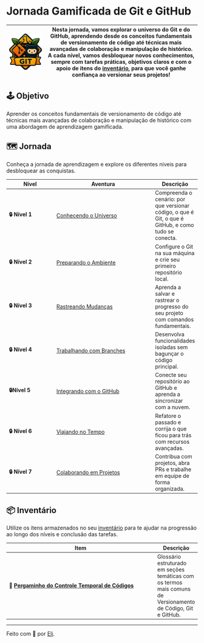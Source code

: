 # Jornada Gamificada de Git e GitHub

| ![](.gitbook/assets/git-github.png) | Nesta jornada, vamos explorar o **universo do Git e do GitHub**, aprendendo desde os conceitos fundamentais de **versionamento de código** até técnicas mais avançadas de **colaboração e manipulação de histórico**. A cada nível, vamos desbloquear novos conhecimentos, sempre com tarefas práticas, objetivos claros e com o apoio de itens do [inventário](inventario/pergaminho-do-controle-temporal-de-codigos.md), para que você ganhe confiança ao versionar seus projetos! |
| ----------------------------------- | ------------------------------------------------------------------------------------------------------------------------------------------------------------------------------------------------------------------------------------------------------------------------------------------------------------------------------------------------------------------------------------------------------------------------------------------------------------------------------------ |

## 🕹️ Objetivo

Aprender os conceitos fundamentais de versionamento de código até técnicas mais avançadas de colaboração e manipulação de histórico com uma abordagem de aprendizagem gamificada.

## 🗺️ Jornada

Conheça a jornada de aprendizagem e explore os diferentes níveis para desbloquear as conquistas.

<table><thead><tr><th width="128">Nível</th><th width="282">Aventura</th><th>Descrição</th></tr></thead><tbody><tr><td><strong>🔒 Nível 1</strong></td><td><a href="nivel-1-conhecendo-o-universo/o-que-e-versionamento-de-codigo.md">Conhecendo o Universo</a></td><td>Compreenda o cenário: por que versionar código, o que é Git, o que é GitHub, e como tudo se conecta.</td></tr><tr><td><strong>🔒 Nível 2</strong></td><td><a href="nivel-2-preparando-o-ambiente/instalando-o-git.md">Preparando o Ambiente</a></td><td>Configure o Git na sua máquina e crie seu primeiro repositório local.</td></tr><tr><td><strong>🔒 Nível 3</strong></td><td><a href="nivel-3-rastreando-mudancas/entendendo-commits-e-status.md">Rastreando Mudanças</a></td><td>Aprenda a salvar e rastrear o progresso do seu projeto com comandos fundamentais.</td></tr><tr><td><strong>🔒 Nível 4</strong> </td><td><a href="nivel-4-trabalhando-com-branches/criando-uma-nova-branch.md">Trabalhando com Branches</a></td><td>Desenvolva funcionalidades isoladas sem bagunçar o código principal.</td></tr><tr><td><strong>🔒Nível 5</strong></td><td><a href="nivel-5-integrando-com-github/conectando-seu-repositorio-local-ao-github.md">Integrando com o GitHub</a></td><td>Conecte seu repositório ao GitHub e aprenda a sincronizar com a nuvem.</td></tr><tr><td><strong>🔒 Nível 6</strong></td><td><a href="nivel-6-viajando-no-tempo/alterando-a-mensagem-de-um-commit.md">Viajando no Tempo</a></td><td>Refatore o passado e corrija o que ficou para trás com recursos avançadas.</td></tr><tr><td><strong>🔒 Nível 7</strong></td><td><a href="nivel-7-colaborando-em-projetos/criando-um-pull-request.md">Colaborando em Projetos</a></td><td>Contribua com projetos, abra PRs e trabalhe em equipe de forma organizada.</td></tr></tbody></table>

## 📦 Inventário

Utilize os itens armazenados no seu [inventário](inventario/pergaminho-do-controle-temporal-de-codigos.md) para te ajudar na progressão ao longo dos níveis e conclusão das tarefas.

<table><thead><tr><th width="410">Item</th><th>Descrição</th></tr></thead><tbody><tr><td>📜 <a href="inventario/pergaminho-do-controle-temporal-de-codigos.md"><strong>Pergaminho do Controle Temporal de Códigos</strong></a></td><td>Glossário estruturado em seções temáticas com os termos mais comuns de Versionamento de Código, Git e GitHub.</td></tr></tbody></table>

***

Feito com 💛 por [Eli](https://github.com/elidianaandrade).

